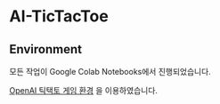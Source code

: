 # AI-TicTacToe
## Environment
모든 작업이 Google Colab Notebooks에서 진행되었습니다.

[OpenAI 틱택토 게임 환경](https://github.com/ClementRomac/gym-tictactoe) 을 이용하였습니다.

